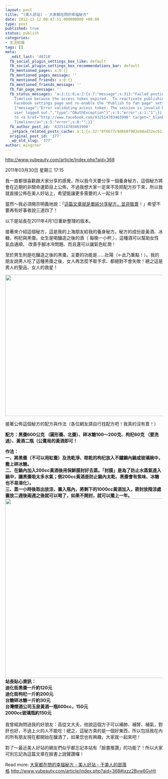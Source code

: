 ```yaml
---
layout: post
title: "(美人好站) - 大家都在問的幸福秘方"
date: 2012-11-12 00:47:51.000000000 +08:00
type: post
published: true
status: publish
categories:
- 生活知識
tags: []
meta:
  _edit_last: '40718'
  fb_social_plugin_settings_box_like: default
  fb_social_plugin_settings_box_recommendations_bar: default
  fb_mentioned_pages: a:0:{}
  fb_mentioned_pages_message: ''
  fb_mentioned_friends: a:0:{}
  fb_mentioned_friends_message: ''
  fb_fan_page_message: ''
  fb_status_messages: 'a:2:{i:0;a:2:{s:7:"message";s:313:"Failed posting to mingster''s
    Timeline because the access token expired.  To reactivate publishing, visit the
    Facebook settings page and re-enable the "Publish to fan page" setting. Full error:
    {"message":"Error validating access token: The session is invalid because the
    user logged out.","type":"OAuthException"}";s:5:"error";s:1:"1";}i:1;a:2:{s:7:"message";s:102:"Posted
    to <a href="http://www.facebook.com/432514703463998" target="_blank">your Facebook
    Timeline</a>";s:5:"error";s:0:"";}}'
  fb_author_post_id: '432514703463998'
  _jetpack_related_posts_cache: a:1:{s:32:"8f6677c9d6b0f903e98ad32ec61f8deb";a:2:{s:7:"expires";i:1453387553;s:7:"payload";a:3:{i:0;a:1:{s:2:"id";i:78;}i:1;a:1:{s:2:"id";i:158;}i:2;a:1:{s:2:"id";i:82;}}}}
  original_post_id: '377'
  _wp_old_slug: '377'
author: mingster
---
```

<p><a href="http://www.yubeauty.com/article/index.php?aid=368">http://www.yubeauty.com/article/index.php?aid=368</a></p>
<p>2011年03月30日 星期三 17:15</p>
<div>
<p>我一直都很喜歡跟大家分享的感覺，所以我今天要分享一個養身秘方，這個秘方將會在近期的非關命運節目上公佈，不過我想大家一定來不及把配方抄下來，所以我就直接公佈在美人好站上，希望能讓更多需要的人一起分享！</p>
<p>當然～我必須開宗明義地說：「<span style="text-decoration:underline;">這篇文章就是單純分享秘方，並非販賣</span>！」希望不要再有好事者說三道四了！</p>
<p>以下是站長在2011年4月1日重新整理的版本。</p>
<p>接著來介紹這個秘方，這是我的上海朋友給我的養身秘方。秘方的成份是黃酒、冰糖、枸杞與黑棗。女生是喝釀造之後的酒（ 每晚一小杯,），這種酒可以幫助女性氣血通順、 改善手腳冰冷問題、而且還可以讓氣色紅潤！</p>
<p>至於男生則是吃釀造之後的黑棗。主要的功能是……壯陽（←此乃重點！）。我的朋友說男人吃了這種黑棗之後，女人再怎麼予取予求、都絕對不會失敗！總之這是男人的聖品、女人的救星！</p>
<p><img src="/img/me0330.jpg" alt="" width="600" height="450" /></p>
<p>接著公佈這個秘方的配方與作法（各位網友請自行找配方吧！我真的沒有賣！）</p>
<p><strong>配方：黑棗600公克 （圓形棗、北棗）、碎冰糖100～200克、枸杞60克 （要洗過）、黃酒二瓶（公賣局的黃酒即可！</p>
<p>作法：<br />
一、將黑棗（不可以用紅棗）及洗乾淨、晾乾的枸杞放入不鏽鋼內鍋或玻璃碗中，撒上碎冰糖。<br />
二、在鍋內加入200cc黃酒後用保鮮膜封好去蒸。「封膜」是為了防止水蒸氣進入鍋中，讓黑棗吸太多水氣；倒200cc黃酒是防止鍋內太乾、黑棗會有焦味、冰糖也不易溶化）。<br />
三、蒸一小時後取出放涼，置入瓶內，將剩下的1000cc黃酒加入，密封放陰涼處置放二週後兩週之後就可以喝了，如果不開封，就可以擺上一年。<br />
<img src="/img/me0330-1-n.jpg" alt="" width="600" height="572" /><br />
站長貼心資訊：<br />
迪化街黑棗一斤約120元<br />
迪化街枸杞一斤約200元<br />
台糖碎冰糖一斤約30元<br />
台灣煙酒公司玉泉黃酒一瓶600cc，150元<br />
2000cc玻璃瓶約150元<br />
</strong><br />
我曾經詢問過我的好朋友：高從文大夫，他說這個方子可以補肺、補腎、補氣，對肝也好，不過上火的人不能吃！總之，這秘方真的是一個好東西，所以包括我在內的所有朋友現在都開始在釀酒了，如果您也有興趣，大家就一起來吧！</p>
<p>對了～最近美人好站的網友們似乎都忘記本站有「臉書推讚」的功能了！所以大家可別忘記為這篇文章在臉書上說聲讚囉！</p>
</div>
<p>Read more: <a href="http://www.yubeauty.com/article/index.php?aid=368#ixzz2Bvw6GvHt">大家都在問的幸福秘方 - 美人好站 - 于美人的部落格</a> <a href="http://www.yubeauty.com/article/index.php?aid=368#ixzz2Bvw6GvHt">http://www.yubeauty.com/article/index.php?aid=368#ixzz2Bvw6GvHt</a></p>
